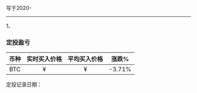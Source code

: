 写于2020-

-----
1、

### 定投盈亏

| 币种 | 实时买入价格 | 平均买入价格 |  涨跌%  |
| :--: | :----------: | :----------: | :-----: |
| BTC  |     ¥ |   ¥  | -3.71% |

定投记录日期：
